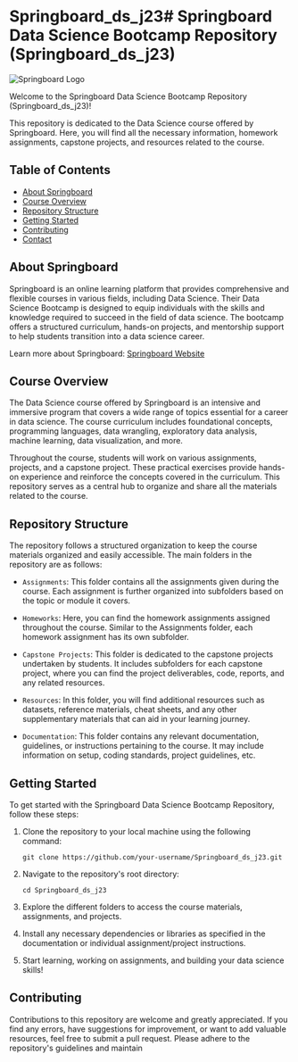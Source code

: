 # Springboard_ds_j23# Springboard Data Science Bootcamp Repository (Springboard_ds_j23)

![Springboard Logo](https://www.springboard.com/wp-content/themes/springboard/assets/images/logo.svg)

Welcome to the Springboard Data Science Bootcamp Repository (Springboard_ds_j23)!

This repository is dedicated to the Data Science course offered by Springboard. Here, you will find all the necessary information, homework assignments, capstone projects, and resources related to the course.

## Table of Contents

- [About Springboard](#about-springboard)
- [Course Overview](#course-overview)
- [Repository Structure](#repository-structure)
- [Getting Started](#getting-started)
- [Contributing](#contributing)
- [Contact](#contact)

## About Springboard

Springboard is an online learning platform that provides comprehensive and flexible courses in various fields, including Data Science. Their Data Science Bootcamp is designed to equip individuals with the skills and knowledge required to succeed in the field of data science. The bootcamp offers a structured curriculum, hands-on projects, and mentorship support to help students transition into a data science career.

Learn more about Springboard: [Springboard Website](https://www.springboard.com/)

## Course Overview

The Data Science course offered by Springboard is an intensive and immersive program that covers a wide range of topics essential for a career in data science. The course curriculum includes foundational concepts, programming languages, data wrangling, exploratory data analysis, machine learning, data visualization, and more.

Throughout the course, students will work on various assignments, projects, and a capstone project. These practical exercises provide hands-on experience and reinforce the concepts covered in the curriculum. This repository serves as a central hub to organize and share all the materials related to the course.

## Repository Structure

The repository follows a structured organization to keep the course materials organized and easily accessible. The main folders in the repository are as follows:

- `Assignments`: This folder contains all the assignments given during the course. Each assignment is further organized into subfolders based on the topic or module it covers.

- `Homeworks`: Here, you can find the homework assignments assigned throughout the course. Similar to the Assignments folder, each homework assignment has its own subfolder.

- `Capstone Projects`: This folder is dedicated to the capstone projects undertaken by students. It includes subfolders for each capstone project, where you can find the project deliverables, code, reports, and any related resources.

- `Resources`: In this folder, you will find additional resources such as datasets, reference materials, cheat sheets, and any other supplementary materials that can aid in your learning journey.

- `Documentation`: This folder contains any relevant documentation, guidelines, or instructions pertaining to the course. It may include information on setup, coding standards, project guidelines, etc.

## Getting Started

To get started with the Springboard Data Science Bootcamp Repository, follow these steps:

1. Clone the repository to your local machine using the following command:

   ```
   git clone https://github.com/your-username/Springboard_ds_j23.git
   ```

2. Navigate to the repository's root directory:

   ```
   cd Springboard_ds_j23
   ```

3. Explore the different folders to access the course materials, assignments, and projects.

4. Install any necessary dependencies or libraries as specified in the documentation or individual assignment/project instructions.

5. Start learning, working on assignments, and building your data science skills!

## Contributing

Contributions to this repository are welcome and greatly appreciated. If you find any errors, have suggestions for improvement, or want to add valuable resources, feel free to submit a pull request. Please adhere to the repository's guidelines and maintain
